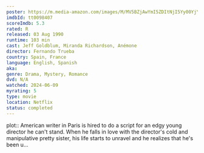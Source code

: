 ```yaml
---
poster: https://m.media-amazon.com/images/M/MV5BZjAwYmI5ZDItNjI5Yy00YjYwLWJmN2UtYzFmODE1Yjk4MGU2XkEyXkFqcGdeQXVyMTA0MjU0Ng@@._V1_SX300.jpg
imdbId: tt0098407
scoreImdb: 5.3
rated: R
released: 03 Aug 1990
runtime: 103 min
cast: Jeff Goldblum, Miranda Richardson, Anémone
director: Fernando Trueba
country: Spain, France
language: English, Spanish
aka: 
genre: Drama, Mystery, Romance
dvd: N/A
watched: 2024-06-09
myrating: 5
type: movie
location: Netflix
status: completed
---
```


plot:: American writer in Paris is hired to do a script for an edgy young director he can't stand. When he falls in love with the director's cold and manipulative pretty sister, his life starts to unravel and he realizes that he's been u...